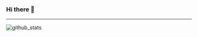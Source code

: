 ### Hi there 👋
-----------------
![github_stats](https://github-readme-stats.vercel.app/api?username=martinloesethjensen&show_icons=true&theme=dark)
<!--
**martinloesethjensen/martinloesethjensen** is a ✨ _special_ ✨ repository because its `README.md` (this file) appears on your GitHub profile.

Here are some ideas to get you started:

- 🔭 I’m currently working on ...
- 🌱 I’m currently learning ...
- 👯 I’m looking to collaborate on ...
- 🤔 I’m looking for help with ...
- 💬 Ask me about ...
- 📫 How to reach me: ...
- 😄 Pronouns: ...
- ⚡ Fun fact: ...
-->
